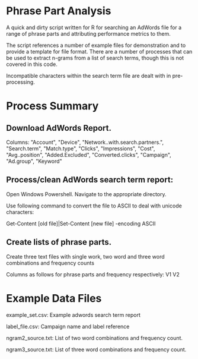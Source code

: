 # Phrase Part Analysis

A quick and dirty script written for R for searching an AdWords file for a range of phrase parts and attributing performance metrics to them.

The script references a number of example files for demonstration and to provide a template for file format. There are a number of processes that can be used to extract n-grams from a list of search terms, though this is not covered in this code.

Incompatible characters within the search term file are dealt with in pre-processing.

# Process Summary

## Download AdWords Report.
Columns: "Account", "Device", "Network..with.search.partners.", "Search.term", "Match.type", "Clicks", "Impressions", "Cost", "Avg..position", "Added.Excluded", "Converted.clicks", "Campaign", "Ad.group", "Keyword"

## Process/clean AdWords search term report:
Open Windows Powershell. Navigate to the appropriate directory.

Use following command to convert the file to ASCII to deal with unicode characters:

Get-Content [old file]|Set-Content [new file] -encoding ASCII

## Create lists of phrase parts.
Create three text files with single work, two word and three word combinations and frequency counts

Columns as follows for phrase parts and frequency respectively: V1  V2

# Example Data Files
example_set.csv: Example adwords search term report

label_file.csv: Campaign name and label reference

ngram2_source.txt: List of two word combinations and frequency count.

ngram3_source.txt: List of three word combinations and frequency count.

